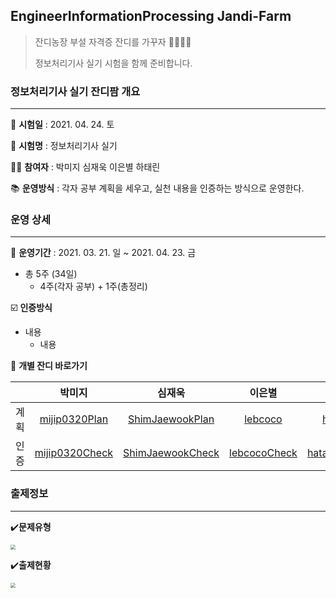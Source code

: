 ## EngineerInformationProcessing Jandi-Farm

> 잔디농장 부설 자격증 잔디를 가꾸자 :green_apple::green_heart::evergreen_tree::school:
>
> 정보처리기사 실기 시험을 함께 준비합니다.





### 정보처리기사 실기 잔디팜 개요

---

:calendar: **시험일** : 2021. 04. 24. 토

:memo: **시험명** : 정보처리기사 실기

:woman_student: **참여자** : 박미지 심재욱 이은별 하태린 

:books: **운영방식** : 각자 공부 계획을 세우고, 실천 내용을 인증하는 방식으로 운영한다.





### 운영 상세

---

:date: **운영기간** : 2021. 03. 21. 일 ~ 2021. 04. 23. 금

* 총 5주 (34일)
  * 4주(각자 공부) + 1주(총정리)

:ballot_box_with_check: **인증방식** 

* 내용
  * 내용

:green_salad: **개별 잔디 바로가기** 

|      |       박미지       |        심재욱        |      이은별      |      하태린       |
| :--: | :----------------: | :------------------: | :--------------: | :---------------: |
| 계획 | [mijip0320Plan]()  | [ShimJaewookPlan]()  |   [lebcoco]()    |   [hataerin]()    |
| 인증 | [mijip0320Check]() | [ShimJaewookCheck]() | [lebcocoCheck]() | [hataerinCheck]() |



### 출제정보

---

:heavy_check_mark:**문제유형**

<img src="D:\TIL21\certificate\EngineerInformationProcessing202104\img\문제유형.PNG" style="zoom:50%;" />



:heavy_check_mark:**출제현황**

<img src="D:\TIL21\certificate\EngineerInformationProcessing202104\img\출제현황.PNG" style="zoom:50%;" />